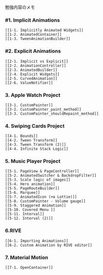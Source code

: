 勉強内容のメモ

### #1. Implicit Animations
	[[1-1. Implicitly Animated Widgets]]
	[[1-2. AnimatedContainer]]
	[[1-3. TweenAnimationBuilder]]

### #2. Explicit Animations
	[[2-1. Implicit vs Explicit]]
	[[2-2. AnimationController]]
	[[2-3. AnimatedBuilder]]
	[[2-4. Explicit Widgets]]
	[[2-5. CurvedAnimation]]
	[[2-6. ValueNotifier]]

### 3. Apple Watch Project
	[[3-1. CustomPainter]]
	[[3-2. CustomPainter_paint_method]]
	[[3-3. CustomPainter_shouldRepaint_method]]

### 4. Swiping Cards Project
	[[4-1. Bounds]]
	[[4-2. Tween Transform]]
	[[4-3. Tween Transform (2)]]
	[[4-4. Infinite Stack Logic]]

### 5. Music Player Project
	[[5-1. PageView & PageController]]
	[[5-2. AnimatedSwitcher & BackdropFilter]]
	[[5-3. Scale logic of images]]
	[[5-4. Hero animation]]
	[[5-5. PageRouteBuilder]]
	[[5-6. Marquee]]
	[[5-7. AnimatedIcon (+α Lottie)]]
	[[5-8. CustomPainter - Volume gauge]]
	[[5-9. Staggered Animation]]
	[[5-10. Covered Menu ]]
	[[5-11. Interval]]
	[[5-12. Interval (2)]]

### 6.RIVE
	[[6-1. Importing Animations]]
	[[6-2. Custom Animation by RIVE editor]]

### 7. Material Motion
	[[7-1. OpenContainer]]
	